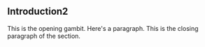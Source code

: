 ## Introduction2
This is the opening gambit.
Here's a paragraph.
This is the closing paragraph of the section. 
